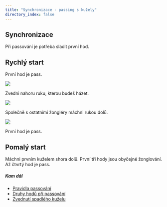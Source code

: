 ```yaml
---
title: "Synchronizace - passing s kužely"
directory_index: false
---
```


## Synchronizace


Při passování je potřeba sladit první hod.

## Rychlý start

První hod je pass.

![](img/k/kuzely-synchroa.png)

Zvedni nahoru ruku, kterou budeš házet.

![](img/k/kuzely-synchrob.png)

Společně s ostatními žongléry máchni rukou dolů.

![](img/k/kuzely-synchroc.png)

První hod je pass.

## Pomalý start

Máchni prvním kuželem shora dolů. První tři hody jsou obyčejné žonglování. Až čtvrtý hod je pass.


##### Kam dál

- [Pravidla passování](/kuzely/passing/pravidla.html "Základní pravidla pro passing")
- [Druhy hodů při passování](/kuzely/passing/hody.html "Jak hodit kuželku")
- [Zvednutí spadlého kuželu](/kuzely/passing/pickup.html "Jednoduchý trik který ti dovolí passovat celé dny bez přestávky. ")
